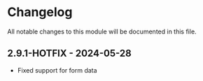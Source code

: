 # Changelog
All notable changes to this module will be documented in this file.

## 2.9.1-HOTFIX - 2024-05-28
- Fixed support for form data
